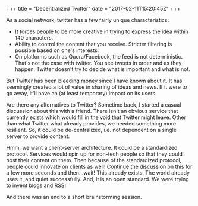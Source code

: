+++
title = "Decentralized Twitter"
date = "2017-02-11T15:20:45Z"
+++

As a social network, twitter has a few fairly unique characteristics:

 - It forces people to be more creative in trying to express the idea within 140
   characters.
 - Ability to control the content that you receive. Stricter filtering is
   possible based on one's interests.
 - On platforms such as Quora/Facebook, the feed is not deterministic. That's
   not the case with twitter. You see tweets in order and as they happen.
   Twitter doesn't try to decide what is important and what is not.

But Twitter has been bleeding money since I have known about it. It has
seemingly created a lot of value in sharing of ideas and news. If it were to go
away, it'll have an (at least temporary) impact on its users.

Are there any alternatives to Twitter? Sometime back, I started a casual
discussion about this with a friend. There isn't an obvious service that
currently exists which would fill in the void that Twitter might leave. Other
than what Twitter what already provides, we needed something more resilient. So,
it could be de-centralized, i.e. not dependent on a single server to provide
content.

Hmm, we want a client-server architecture. It could be a standardized protocol.
Services would spin up for non-tech people so that they could host their content
on them. Then because of the standardized protocol, people could innovate on
clients as well! Continue the discussion on this for a few more seconds and
then...wait! This already exists. The world already uses it, and quiet
successfully. And, it is an open standard. We were trying to invent blogs and
RSS!

And there was an end to a short brainstorming session.
